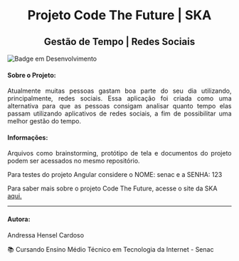 <h1 align="center"> Projeto Code The Future | SKA </h1>
<h2 align="center"> Gestão de Tempo | Redes Sociais </h2>

![Badge em Desenvolvimento](http://img.shields.io/static/v1?label=STATUS&message=EM%20DESENVOLVIMENTO&color=GREEN&style=for-the-badge)

<h4> Sobre o Projeto: </h4>

<p align="justify" > Atualmente muitas pessoas gastam boa parte do seu dia utilizando, principalmente, redes sociais. Essa aplicação foi criada como uma alternativa para que as pessoas consigam analisar quanto tempo elas passam utilizando aplicativos de redes sociais,  a fim de possibilitar uma melhor gestão do tempo.  </p>

<h4> Informações: </h4>

<p align="justify" > Arquivos como brainstorming, protótipo de tela e documentos do projeto podem ser acessados no mesmo repositório. </p>

<p>Para testes do projeto Angular considere o NOME: senac e a SENHA: 123 </p>

<p> Para saber mais sobre o projeto Code The Future, acesse o site da SKA <a href="https://ska.com.br/"> aqui. </a> </p>

<hr>

<h4> Autora: </h4>

<p> Andressa Hensel Cardoso </p>
<p> 📚 Cursando Ensino Médio Técnico em Tecnologia da Internet - Senac </p>


